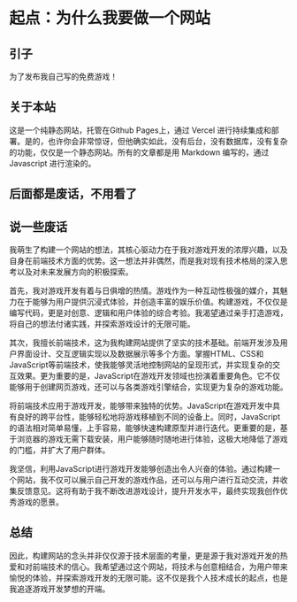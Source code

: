# 起点：为什么我要做一个网站

## 引子
为了发布我自己写的免费游戏！

## 关于本站
这是一个纯静态网站，托管在Github Pages上，通过 Vercel 进行持续集成和部署。是的，也许你会非常惊讶，但他确实如此，没有后台，没有数据库，没有复杂的功能，仅仅是一个静态网站。所有的文章都是用 Markdown 编写的，通过 Javascript 进行渲染的。

## 后面都是废话，不用看了

## 说一些废话
我萌生了构建一个网站的想法，其核心驱动力在于我对游戏开发的浓厚兴趣，以及自身在前端技术方面的优势。这一想法并非偶然，而是我对现有技术格局的深入思考以及对未来发展方向的积极探索。

首先，我对游戏开发有着与日俱增的热情。游戏作为一种互动性极强的媒介，其魅力在于能够为用户提供沉浸式体验，并创造丰富的娱乐价值。构建游戏，不仅仅是编写代码，更是对创意、逻辑和用户体验的综合考验。我渴望通过亲手打造游戏，将自己的想法付诸实践，并探索游戏设计的无限可能。

其次，我擅长前端技术，这为我构建网站提供了坚实的技术基础。前端开发涉及用户界面设计、交互逻辑实现以及数据展示等多个方面。掌握HTML、CSS和JavaScript等前端技术，使我能够灵活地控制网站的呈现形式，并实现复杂的交互效果。更为重要的是，JavaScript在游戏开发领域也扮演着重要角色。它不仅能够用于创建网页游戏，还可以与各类游戏引擎结合，实现更为复杂的游戏功能。

将前端技术应用于游戏开发，能够带来独特的优势。JavaScript在游戏开发中具有良好的跨平台性，能够轻松地将游戏移植到不同的设备上。同时，JavaScript的语法相对简单易懂，上手容易，能够快速构建原型并进行迭代。更重要的是，基于浏览器的游戏无需下载安装，用户能够随时随地进行体验，这极大地降低了游戏的门槛，并扩大了用户群体。

我坚信，利用JavaScript进行游戏开发能够创造出令人兴奋的体验。通过构建一个网站，我不仅可以展示自己开发的游戏作品，还可以与用户进行互动交流，并收集反馈意见。这将有助于我不断改进游戏设计，提升开发水平，最终实现我创作优秀游戏的愿景。

## 总结
因此，构建网站的念头并非仅仅源于技术层面的考量，更是源于我对游戏开发的热爱和对前端技术的信心。我希望通过这个网站，将技术与创意相结合，为用户带来愉悦的体验，并探索游戏开发的无限可能。这不仅是我个人技术成长的起点，也是我追逐游戏开发梦想的开端。
